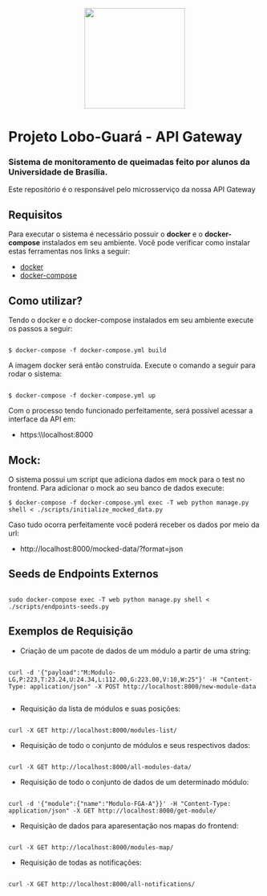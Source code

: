 <p align="center">
  <img width="200" height="200" src="https://i.imgur.com/AcmVxKf.png">
</p>

# Projeto Lobo-Guará - API Gateway
### Sistema de monitoramento de queimadas feito por alunos da Universidade de Brasília.

Este repositório é o responsável pelo microsserviço da nossa API Gateway

## Requisitos
Para executar o sistema é necessário possuir o **docker** e o **docker-compose** instalados em seu ambiente. Você pode verificar como instalar estas ferramentas nos links a seguir:

* [docker](https://docs.docker.com/install/linux/docker-ce/ubuntu/)
* [docker-compose](https://docs.docker.com/compose/install/)

## Como utilizar?

Tendo o docker e o docker-compose instalados em seu ambiente execute os passos a seguir:

```

$ docker-compose -f docker-compose.yml build

```

A imagem docker será então construída. Execute o comando a seguir para rodar o sistema:

```

$ docker-compose -f docker-compose.yml up

```

Com o processo tendo funcionado perfeitamente, será possível acessar a interface da API em:

* https:\\\\localhost:8000

## Mock:

O sistema possui um script que adiciona dados em mock para o test no frontend. Para adicionar o mock ao seu banco de dados execute:

```
$ docker-compose -f docker-compose.yml exec -T web python manage.py shell < ./scripts/initialize_mocked_data.py

```

Caso tudo ocorra perfeitamente você poderá receber os dados por meio da url:

* http://localhost:8000/mocked-data/?format=json

## Seeds de Endpoints Externos

```

sudo docker-compose exec -T web python manage.py shell < ./scripts/endpoints-seeds.py

```

## Exemplos de Requisição

* Criação de um pacote de dados de um módulo a partir de uma string:

```

curl -d '{"payload":"M:Modulo-LG,P:223,T:23.24,U:24.34,L:112.00,G:223.00,V:10,W:25"}' -H "Content-Type: application/json" -X POST http://localhost:8000/new-module-data


```

* Requisição da lista de módulos e suas posições:

```

curl -X GET http://localhost:8000/modules-list/

```

* Requisição de todo o conjunto de módulos e seus respectivos dados:

```

curl -X GET http://localhost:8000/all-modules-data/

```

* Requisição de todo o conjunto de dados de um determinado módulo:

```

curl -d '{"module":{"name":"Modulo-FGA-A"}}' -H "Content-Type: application/json" -X GET http://localhost:8000/get-module/

```

* Requisição de dados para aparesentação nos mapas do frontend:

```

curl -X GET http://localhost:8000/modules-map/

```

* Requisição de todas as notificações:

```

curl -X GET http://localhost:8000/all-notifications/

```
